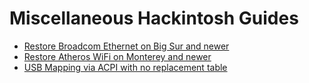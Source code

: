 # Miscellaneous Hackintosh Guides

* [Restore Broadcom Ethernet on Big Sur and newer](Broadcom_Ethernet_BigSur_and_newer)
* [Restore Atheros WiFi on Monterey and newer](Atheros_Wifi_Monterey_and_newer)
* [USB Mapping via ACPI with no replacement table](SSDT_USB_Mapping)
